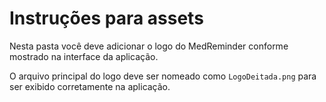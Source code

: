 # Instruções para assets

Nesta pasta você deve adicionar o logo do MedReminder conforme mostrado na interface da aplicação.

O arquivo principal do logo deve ser nomeado como `LogoDeitada.png` para ser exibido corretamente na aplicação.
